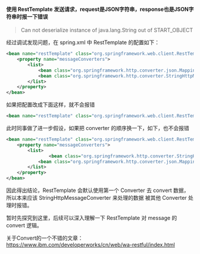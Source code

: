 #### 使用 RestTemplate 发送请求，request是JSON字符串，response也是JSON字符串时报一下错误
> Can not deserialize instance of java.lang.String out of START_OBJECT

经过调试发现问题，在 spring.xml 中 RestTemplate 的配置如下：
```xml
<bean name="restTemplate" class="org.springframework.web.client.RestTemplate">
	<property name="messageConverters">
		<list>
			<bean class="org.springframework.http.converter.json.MappingJackson2HttpMessageConverter" />
			<bean class="org.springframework.http.converter.StringHttpMessageConverter" />
		</list>
	</property>
</bean>
```
如果把配置改成下面这样，就不会报错
```xml
<bean name="restTemplate" class="org.springframework.web.client.RestTemplate">
```
此时同事做了进一步假设，如果把 converter 的顺序换一下，如下，也不会报错
```xml
<bean name="restTemplate" class="org.springframework.web.client.RestTemplate">
	<property name="messageConverters">
		<list>
      			<bean class="org.springframework.http.converter.StringHttpMessageConverter" />
			<bean class="org.springframework.http.converter.json.MappingJackson2HttpMessageConverter" />
		</list>
	</property>
</bean>
```
因此得出结论，RestTemplate 会默认使用第一个 Converter 去 convert 数据，所以本来应该 StringHttpMessageConverter 来处理的数据
被其他 Converter 处理时报错。

暂时先探究到这里，后续可以深入理解一下 RestTemplate 对 message 的 convert 逻辑。

关于Convert的一个不错的文章：
https://www.ibm.com/developerworks/cn/web/wa-restful/index.html
